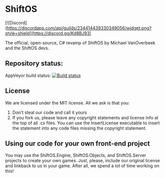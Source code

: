 # ShiftOS
[![Discord](https://discordapp.com/api/guilds/234414439330349056/widget.png?style=shield](https://discord.gg/Kd8BJ93)

The official, open-source, C# revamp of ShiftOS by Michael VanOverbeek and the ShiftOS devs.

## Repository status:

AppVeyor build status:
[![Build status](https://ci.appveyor.com/api/projects/status/ktdv3nt6c3q88g2t?svg=true)](https://ci.appveyor.com/project/ComputeLinux/shiftos)

## License

We are licensed under the MIT license. All we ask is that you:

1. Don't steal our code and call it yours
2. If you fork us, please leave any copyright statements and license info at the top of all .cs files. You can use the InsertLicense executable to insert the statement into any code files missing the copyright statement.


## Using our code for your own front-end project

You may use the ShiftOS.Engine, ShiftOS.Objects, and ShiftOS.Server projects to create your own games. Just, please, include our original license and linkback to us in your game. After all, we spend a lot of time working on this!

